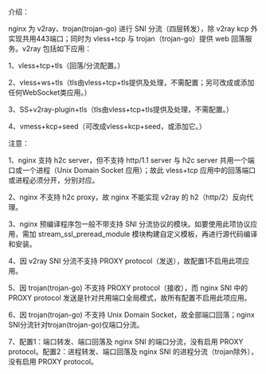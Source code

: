 介绍：

nginx 为 v2ray、trojan(trojan-go) 进行 SNI 分流（四层转发），除 v2ray kcp 外实现共用443端口；同时为 vless+tcp 与 trojan（trojan-go）提供 web 回落服务。v2ray 包括如下应用：

1、vless+tcp+tls（回落/分流配置。）

2、vless+ws+tls（tls由vless+tcp+tls提供及处理，不需配置；另可改成或添加任何WebSocket类应用。）

3、SS+v2ray-plugin+tls（tls由vless+tcp+tls提供及处理，不需配置。）

4、vmess+kcp+seed（可改成vless+kcp+seed，或添加它。）


注意：

1、nginx 支持 h2c server，但不支持 http/1.1 server 与 h2c server 共用一个端口或一个进程（Unix Domain Socket 应用）；故此 vless+tcp 应用中的回落端口或进程必须分开，分别对应。

2、nginx 不支持 h2c proxy，故 nginx 不能实现 v2ray 的 h2（http/2）反向代理。

3、nginx 预编译程序包一般不带支持 SNI 分流协议的模块。如要使用此项协议应用，需加 stream_ssl_preread_module 模块构建自定义模板，再进行源代码编译和安装。

4、因 v2ray SNI 分流不支持 PROXY protocol（发送），故配置1不启用此项应用。

5、因 trojan(trojan-go) 不支持 PROXY protocol（接收），而 nginx SNI 中的 PROXY protocol 发送是针对共用端口全局模式，故所有配置不启用此项应用。

6、因 trojan(trojan-go) 不支持 Unix Domain Socket，故全部端口回落；nginx SNI分流针对trojan(trojan-go)仅端口分流。

7、配置1：端口转发、端口回落及 nginx SNI 的端口分流，没有启用 PROXY protocol。配置2：进程转发、端口回落及 nginx SNI 的进程分流（trojan除外），没有启用 PROXY protocol。
